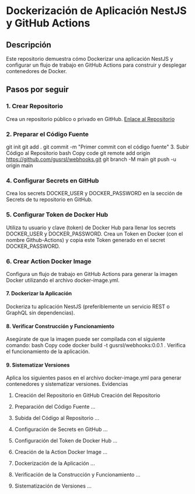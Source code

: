 # Dockerización de Aplicación NestJS y GitHub Actions

## Descripción
Este repositorio demuestra cómo Dockerizar una aplicación NestJS y configurar un flujo de trabajo en GitHub Actions para construir y desplegar contenedores de Docker.

## Pasos por seguir

### 1. Crear Repositorio

Crea un repositorio público o privado en GitHub. [Enlace al Repositorio](https://github.com/gusrsl/webhooks)

### 2. Preparar el Código Fuente


git init
git add .
git commit -m "Primer commit con el código fuente"
3. Subir Código al Repositorio
bash
Copy code
git remote add origin https://github.com/gusrsl/webhooks.git
git branch -M main
git push -u origin main

### 4. Configurar Secrets en GitHub

Crea los secrets DOCKER_USER y DOCKER_PASSWORD en la sección de Secrets de tu repositorio en GitHub.

### 5. Configurar Token de Docker Hub

Utiliza tu usuario y clave (token) de Docker Hub para llenar los secrets DOCKER_USER y DOCKER_PASSWORD.
Crea un Token en Docker (con el nombre Github-Actions) y copia este Token generado en el secret DOCKER_PASSWORD.

### 6. Crear Action Docker Image
Configura un flujo de trabajo en GitHub Actions para generar la imagen Docker utilizando el archivo docker-image.yml.

#### 7. Dockerizar la Aplicación

Dockeriza tu aplicación NestJS (preferiblemente un servicio REST o GraphQL sin dependencias).

#### 8. Verificar Construcción y Funcionamiento

Asegúrate de que la imagen puede ser compilada con el siguiente comando:
bash
Copy code
docker build -t gusrsl/webhooks:0.0.1 .
Verifica el funcionamiento de la aplicación.

#### 9. Sistematizar Versiones

Aplica los siguientes pasos en el archivo docker-image.yml para generar contenedores y sistematizar versiones.
Evidencias
  1. Creación del Repositorio en GitHub
    Creación del Repositorio

  2. Preparación del Código Fuente
      ...

  3. Subida del Código al Repositorio
      ...

  4. Configuración de Secrets en GitHub
      ...

  5. Configuración del Token de Docker Hub
      ...

  6. Creación de la Action Docker Image
      ...

  7. Dockerización de la Aplicación
      ...

  8. Verificación de la Construcción y Funcionamiento
      ...

  9. Sistematización de Versiones
      ...